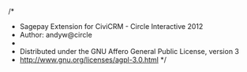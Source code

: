 /* 
 * Sagepay Extension for CiviCRM - Circle Interactive 2012
 * Author: andyw@circle
 *
 * Distributed under the GNU Affero General Public License, version 3
 * http://www.gnu.org/licenses/agpl-3.0.html 
 */
